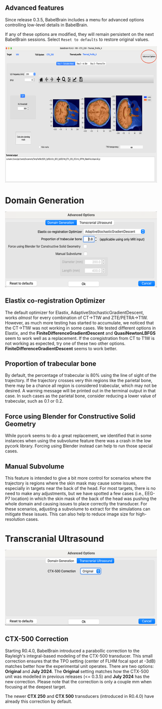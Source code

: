 Advanced features
----
Since release 0.3.5, BabelBrain includes a menu for advanced options controlling low-level details in BabelBrain.

If any of these options are modified, they will remain persistent on the next BabelBrain sessions. Select `Reset to defaults` to restore original values.

<img src="advanced-1.png" height=450px>

# Domain Generation
<img src="advanced-2.png" height=250px>


## Elastix co-registration Optimizer
The default optimizer for Elastix, AdaptiveStochasticGradientDescent, works *almost* for every combination of CT->T1W and ZTE/PETRA->T1W. However, as much more testing has started to accumulate, we noticed that the CT->T1W was not working in some cases. We tested different options in Elastix, and the **FiniteDifferenceGradientDescent** and **QuasiNewtonLBFGS** seem to work well as a replacement. If the coregistration from CT to T1W is not working as expected, try one of these two other options. **FiniteDifferenceGradientDescent** seems to work better.

## Proportion of trabecular bone
By default, the percentage of trabecular is 80% using the line of sight of the trajectory. If the trajectory crosses very thin regions like the parietal bone, there may be a chance all region is considered trabecular, which may not be desired. A warning message will be printed out in the terminal output in that case. In such cases as the parietal bone, consider reducing a lower value of trabecular, such as 0.1 or 0.2.

## Force using Blender for Constructive Solid Geometry
While pycork seems to do a great replacement, we identified that in some instances when using the subvolume feature there was a crash in the low pycork library. Forcing using Blender instead can help to run those special cases.

## Manual Subvolume
This feature is intended to give a bit more control for scenarios where the trajectory is regions where the skin mask may cause some issues, especially in targets near the back of the head. For most targets, there is no need to make any adjustments, but we have spotted a few cases (i.e., EEG-P7 location) in which the skin mask of the back of the head was pushing the whole domain and causing issues to place correctly the transducer. For these scenarios, adjusting a subvolume to extract for the simulations can mitigate these issues. This can also help to reduce image size for high-resolution cases.

# Transcranial Ultrasound
<img src="advanced-3.png" height=250px>

## CTX-500 Correction
Starting R0.4.0, BabelBrain introduced a parabollic correction to the Rayleigh's integral-based modeling of the CTX-500 transducer. This small correction ensures that the TPO setting (center of FLHM focal spot at -3dB) matches better how the experimental unit operates. There are two options: **Original** and **July 2024**. The **Original** setting matches how the CTX-500 unit was modelled in previous releases (<= 0.3.5) and **July 2024** has the new correction. Please note that the correction is only a couple mm when focusing at the deepest target.

The newer **CTX 250** and **CTX 500** transducers (introduced in R0.4.0) have already this correction by default.